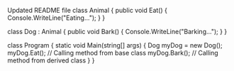 Updated README file
class Animal
{
    public void Eat()
    {
        Console.WriteLine("Eating...");
    }
}

class Dog : Animal
{
    public void Bark()
    {
        Console.WriteLine("Barking...");
    }
}

class Program
{
    static void Main(string[] args)
    {
        Dog myDog = new Dog();
        myDog.Eat();  // Calling method from base class
        myDog.Bark(); // Calling method from derived class
    }
}